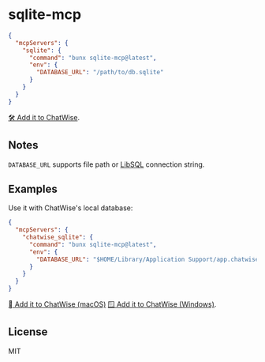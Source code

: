 # sqlite-mcp

```json
{
  "mcpServers": {
    "sqlite": {
      "command": "bunx sqlite-mcp@latest",
      "env": {
        "DATABASE_URL": "/path/to/db.sqlite"
      }
    }
  }
}
```

[🛠️ Add it to ChatWise](https://chatwise.app/mcp-add?json=ewogICJtY3BTZXJ2ZXJzIjogewogICAgInNxbGl0ZSI6IHsKICAgICAgImNvbW1hbmQiOiAiYnVueCBzcWxpdGUtbWNwQGxhdGVzdCIsCiAgICAgICJlbnYiOiB7CiAgICAgICAgIkRBVEFCQVNFX1VSTCI6ICIvcGF0aC90by9kYi5zcWxpdGUiCiAgICAgIH0KICAgIH0KICB9Cn0=).

## Notes

`DATABASE_URL` supports file path or [LibSQL](https://docs.turso.tech/libsql) connection string.

## Examples

Use it with ChatWise's local database:

```json
{
  "mcpServers": {
    "chatwise_sqlite": {
      "command": "bunx sqlite-mcp@latest",
      "env": {
        "DATABASE_URL": "$HOME/Library/Application Support/app.chatwise/app.db"
      }
    }
  }
}
```

[ Add it to ChatWise (macOS)](https://chatwise.app/mcp-add?json=ewogICJtY3BTZXJ2ZXJzIjogewogICAgImNoYXR3aXNlX3NxbGl0ZSI6IHsKICAgICAgImNvbW1hbmQiOiAiYnVueCBzcWxpdGUtbWNwQGxhdGVzdCIsCiAgICAgICJlbnYiOiB7CiAgICAgICAgIkRBVEFCQVNFX1VSTCI6ICIkSE9NRS9MaWJyYXJ5L0FwcGxpY2F0aW9uIFN1cHBvcnQvYXBwLmNoYXR3aXNlL2FwcC5kYiIKICAgICAgfQogICAgfQogIH0KfQ==) [🪟 Add it to ChatWise (Windows)](https://chatwise.app/mcp-add?json=ewogICJtY3BTZXJ2ZXJzIjogewogICAgImNoYXR3aXNlX3NxbGl0ZSI6IHsKICAgICAgImNvbW1hbmQiOiAiYnVueCBzcWxpdGUtbWNwQGxhdGVzdCIsCiAgICAgICJlbnYiOiB7CiAgICAgICAgIkRBVEFCQVNFX1VSTCI6ICIkSE9NRS9BcHBEYXRhL1JvYW1pbmcvYXBwLmNoYXR3aXNlL2FwcC5kYiIKICAgICAgfQogICAgfQogIH0KfQo=).



## License

MIT
